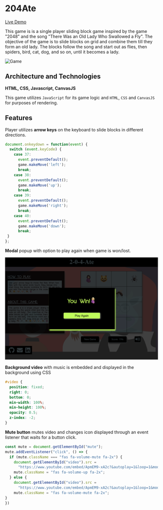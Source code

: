 # 204Ate

[Live Demo](https://lisaw97.github.io/Old-Lady-Game/)

This game is is a single player sliding block game inspired by the game "2048" and the song "There Was an Old Lady Who Swallowed a Fly". The objective of the game is to slide blocks on grid and combine them till they form an old lady. The blocks follow the song and start out as flies, then spiders, bird, cat, dog, and so on, until it becomes a lady.

![Game](/scr/media/game.gif)

## Architecture and Technologies

**HTML, CSS, Javascript, CanvasJS**

This game utilizes `JavaScript` for its game logic and `HTML`, `CSS` and `CanvasJS` for purposes of rendering.

## Features

Player utilizes **arrow keys** on the keyboard to slide blocks in different directions.

```javascript
document.onkeydown = function(event) {
  switch (event.keyCode) {
    case 37:
      event.preventDefault();
      game.makeMove('left');
      break;
    case 38:
      event.preventDefault();
      game.makeMove('up');
      break;
    case 39:
      event.preventDefault();
      game.makeMove('right');
      break;
    case 40:
      event.preventDefault();
      game.makeMove('down');
      break;
 }
};
```

**Modal** popup with option to play again when game is won/lost.

![Modal](/scr/media/win.png)

**Background video** with music is embedded and displayed in the background using CSS

```css
#video {
  position: fixed;
  right: 0;
  bottom: 0;
  min-width: 100%; 
  min-height: 100%;
  opacity: 0.5;
  z-index: -2;
}
```

**Mute button** mutes video and changes icon displayed through an event listener that waits for a button click.

```javascript
const mute = document.getElementById("mute");
mute.addEventListener("click", () => {
  if (mute.className === "fas fa-volume-mute fa-2x") {
    document.getElementById("video").src =
      "https://www.youtube.com/embed/ApmEM9-xA2c?&autoplay=1&loop=1&modestbranding=1&autohide=1&showinfo=0&controls=0&mute=1&rel=0&showinfo=0&color=white&iv_load_policy=3&playlist=ApmEM9-xA2c";
    mute.className = "fas fa-volume-up fa-2x";
  } else {
    document.getElementById("video").src =
      "https://www.youtube.com/embed/ApmEM9-xA2c?&autoplay=1&loop=1&modestbranding=1&autohide=1&showinfo=0&controls=0&rel=0&showinfo=0&color=white&iv_load_policy=3&playlist=ApmEM9-xA2c";
    mute.className = "fas fa-volume-mute fa-2x";
}
})
```

